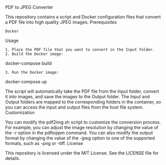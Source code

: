 PDF to JPEG Converter

This repository contains a script and Docker configuration files that convert a PDF file into high quality JPEG images.
Prerequisites

    Docker

Usage

    1. Place the PDF file that you want to convert in the Input folder.
    2. Build the Docker image:

docker-compose build

    3. Run the Docker image:

docker-compose up

The script will automatically take the PDF file from the Input folder, convert it into images, and save the images to the Output folder. The Input and Output folders are mapped to the corresponding folders in the container, so you can access the input and output files from the host file system.
Customization

You can modify the pdf2img.sh script to customize the conversion process. For example, you can adjust the image resolution by changing the value of the -r option in the pdftoppm command. You can also modify the output format by changing the value of the -jpeg option to one of the supported formats, such as -png or -tiff.
License

This repository is licensed under the MIT License. See the LICENSE file for details.